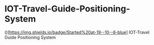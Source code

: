 # IOT-Travel-Guide-Positioning-System
()[https://img.shields.io/badge/Started%20at-19--10--8-blue]
IOT-Travel Guide Positioning System
